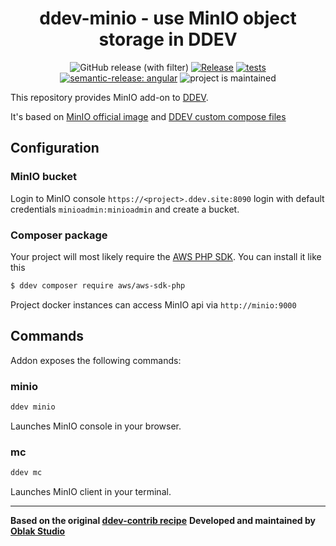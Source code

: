 <div align="center">

# ddev-minio - use MinIO object storage in DDEV

![GitHub release (with filter)](https://img.shields.io/github/v/release/oblakstudio/ddev-minio)
[![Release](https://github.com/oblakstudio/ddev-minio/actions/workflows/release.yml/badge.svg)](https://github.com/oblakstudio/ddev-minio/actions/workflows/release.yml)
[![tests](https://github.com/oblakstudio/ddev-minio/actions/workflows/tests.yml/badge.svg?event=push)](https://github.com/oblakstudio/ddev-minio/actions/workflows/tests.yml)
[![semantic-release: angular](https://img.shields.io/badge/semantic--release-angular-e10079?logo=semantic-release)](https://github.com/semantic-release/semantic-release)
![project is maintained](https://img.shields.io/maintenance/yes/2024.svg)

</div>

This repository provides MinIO add-on to [DDEV](https://ddev.readthedocs.io).

It's based on [MinIO official image](https://hub.docker.com/r/minio/minio) and [DDEV custom compose files](https://ddev.readthedocs.io/en/stable/users/extend/custom-compose-files/)

## Configuration

### MinIO bucket

Login to MinIO console `https://<project>.ddev.site:8090` login with default credentials `minioadmin:minioadmin` and create a bucket.

### Composer package

Your project will most likely require the [AWS PHP SDK](https://packagist.org/packages/aws/aws-sdk-php). You can install it like this
```bash
$ ddev composer require aws/aws-sdk-php
```
Project docker instances can access MinIO api via `http://minio:9000`

## Commands

Addon exposes the following commands:

### minio

```bash
ddev minio
```
Launches MinIO console in your browser.

### mc
```bash
ddev mc
```
Launches MinIO client in your terminal.

___

**Based on the original [ddev-contrib recipe](https://github.com/ddev/ddev-contrib/tree/master/docker-compose-services/mongodb)**
**Developed and maintained by [Oblak Studio](https://github.com/oblakstudio)**
